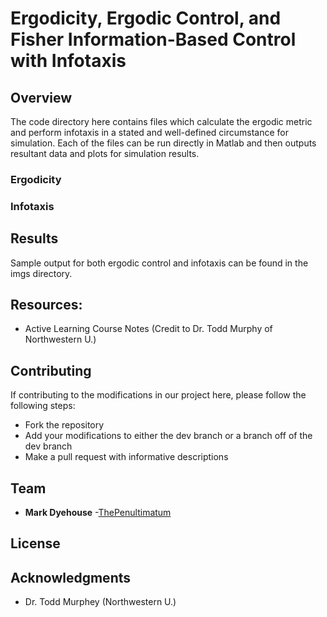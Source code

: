 # Ergodicity, Ergodic Control, and Fisher Information-Based Control with Infotaxis

## Overview
The code directory here contains files which calculate the ergodic metric and perform infotaxis in a stated and well-defined circumstance for simulation. Each of the files can be run directly in Matlab and then outputs resultant data and plots for simulation results.

### Ergodicity

### Infotaxis

## Results
Sample output for both ergodic control and infotaxis can be found in the imgs directory.

## Resources:

* Active Learning Course Notes (Credit to Dr. Todd Murphy of Northwestern U.)

## Contributing

If contributing to the modifications in our project here, please follow the following steps:
* Fork the repository
* Add your modifications to either the dev branch or a branch off of the dev branch
* Make a pull request with informative descriptions

## Team

* **Mark Dyehouse** -[ThePenultimatum](https://github.com/ThePenultimatum)

## License

## Acknowledgments

* Dr. Todd Murphey (Northwestern U.)